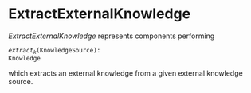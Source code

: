 # ExtractExternalKnowledge
*ExtractExternalKnowledge* represents components performing

<code><i>extract</i><sub><i>k</i></sub>(KnowledgeSource): Knowledge</code>

which extracts an external knowledge from a given external knowledge source.